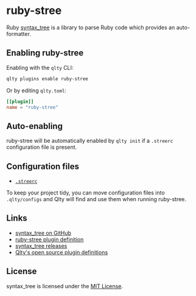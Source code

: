 # ruby-stree

Ruby [syntax_tree](https://github.com/ruby-syntax-tree/syntax_tree) is a library to parse Ruby code which provides an auto-formatter.

## Enabling ruby-stree

Enabling with the `qlty` CLI:

```bash
qlty plugins enable ruby-stree
```

Or by editing `qlty.toml`:

```toml
[[plugin]]
name = "ruby-stree"
```

## Auto-enabling

ruby-stree will be automatically enabled by `qlty init` if a `.streerc` configuration file is present.

## Configuration files

- [`.streerc`](https://github.com/ruby-syntax-tree/syntax_tree?tab=readme-ov-file#configuration)

To keep your project tidy, you can move configuration files into `.qlty/configs` and Qlty will find and use them when running ruby-stree.

## Links

- [syntax_tree on GitHub](https://github.com/ruby-syntax-tree/syntax_tree)
- [ruby-stree plugin definition](https://github.com/qltyai/plugins/tree/main/linters/ruby-stree)
- [syntax_tree releases](https://github.com/ruby-syntax-tree/syntax_tree/tags)
- [Qlty's open source plugin definitions](https://github.com/qltyai/plugins)

## License

syntax_tree is licensed under the [MIT License](https://github.com/ruby-syntax-tree/syntax_tree/blob/main/LICENSE).
